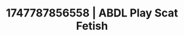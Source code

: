 ---
categories:
- Wrestling domination
- Punk lovers
- Dark fantasy erotica
- Neon-lit seduction
- Bi-curious stories
image: /assets/images/1747787856558.jpg
layout: post
seo:
  description: Featured content with sensual ABDL Play, Scat Fetish. HD images available.
  keywords: ABDL Play, Scat Fetish
  og_image: /assets/images/1747787856558.jpg
  schema_type: VisualArtwork
tags:
- ABDL Play
- Scat Fetish
- '#1747787856558'
title: 1747787856558 | ABDL Play Scat Fetish
---